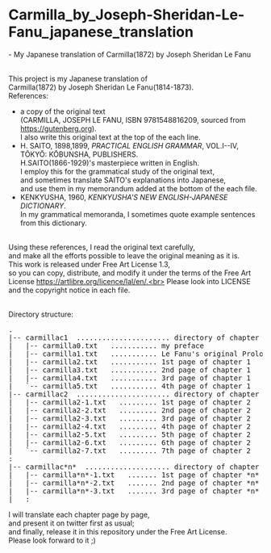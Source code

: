 # Carmilla_by_Joseph-Sheridan-Le-Fanu_japanese_translation
\- My Japanese translation of Carmilla(1872) by Joseph Sheridan Le Fanu<br><br>

This project is my Japanese translation of<br>
Carmilla(1872) by Joseph Sheridan Le Fanu(1814-1873).<br>
References:<br>
- a copy of the original text<br>
(CARMILLA, JOSEPH LE FANU, ISBN 9781548816209, sourced from https://gutenberg.org).<br>
I also write this original text at the top of the each line.
- H. SAITO, 1898,1899, *PRACTICAL ENGLISH GRAMMAR*, VOL.I--IV, TŌKYŌ: KŌBUNSHA, PUBLISHERS.<br>
H.SAITO(1866-1929)'s masterpiece written in English.<br>
I employ this for the grammatical study of the original text,<br>
and sometimes translate SAITO's explanations into Japanese,<br>
and use them in my memorandum added at the bottom of the each file.
- KENKYUSHA, 1960, *KENKYUSHA'S NEW ENGLISH-JAPANESE DICTIONARY*.<br>
In my grammatical memoranda, I sometimes quote example sentences from this dictionary.<br><br>

Using these references, I read the original text carefully,<br>
and make all the efforts possible to leave the original meaning as it is.<br>
This work is released under Free Art License 1.3,<br>
so you can copy, distribute, and modify it under the terms of the Free Art License https://artlibre.org/licence/lal/en/.<br>
Please look into LICENSE and the copyright notice in each file.<br><br>

Directory structure:<br>
<pre>
.
|-- carmillac1  ...................... directory of chapter 1
|   |-- carmilla0.txt   ........... my preface
|   |-- carmilla1.txt   ........... Le Fanu's original Prologue
|   |-- carmilla2.txt   ........... 1st page of chapter 1
|   |-- carmilla3.txt   ........... 2nd page of chapter 1
|   |-- carmilla4.txt   ........... 3rd page of chapter 1
|   `-- carmilla5.txt   ........... 4th page of chapter 1
|-- carmillac2  ...................... directory of chapter 2
|   |-- carmilla2-1.txt   ......... 1st page of chapter 2
|   |-- carmilla2-2.txt   ......... 2nd page of chapter 2
|   |-- carmilla2-3.txt   ......... 3rd page of chapter 2
|   |-- carmilla2-4.txt   ......... 4th page of chapter 2
|   |-- carmilla2-5.txt   ......... 5th page of chapter 2
|   |-- carmilla2-6.txt   ......... 6th page of chapter 2
|   `-- carmilla2-7.txt   ......... 7th page of chapter 2
:
|-- carmillac*n*  .................... directory of chapter *n*
|   |-- carmilla*n*-1.txt   ....... 1st page of chapter *n*
|   |-- carmilla*n*-2.txt   ....... 2nd page of chapter *n*
|   |-- carmilla*n*-3.txt   ....... 3rd page of chapter *n*
|   :
</pre>
I will translate each chapter page by page,<br>
and present it on twitter first as usual;<br>
and finally, release it in this repository under the Free Art License.<br>
Please look forward to it ;)
